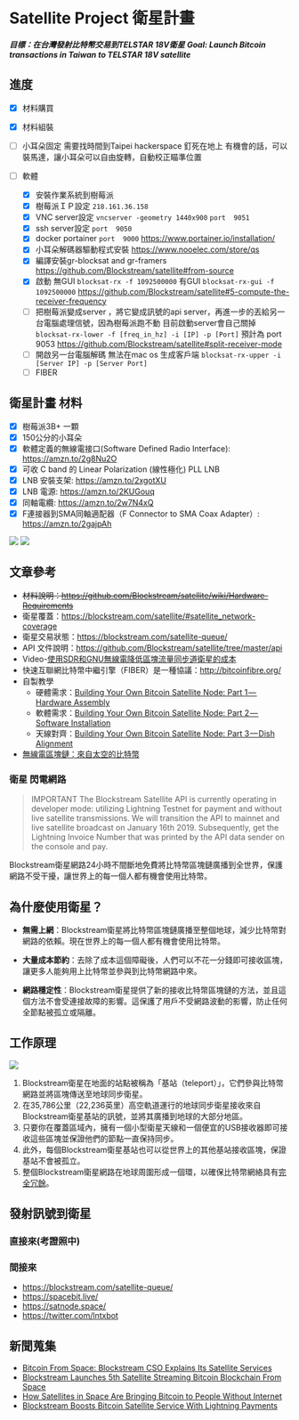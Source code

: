 # Satellite Project 衛星計畫

***目標：在台灣發射比特幣交易到TELSTAR 18V衛星***
***Goal: Launch Bitcoin transactions in Taiwan to TELSTAR 18V satellite***

## 進度

- [x] 材料購買
- [x] 材料組裝
- [ ] 小耳朵固定
  需要找時間到Taipei hackerspace 釘死在地上
  有機會的話，可以裝馬達，讓小耳朵可以自由旋轉，自動校正瞄準位置

- [ ] 軟體
    - [x] 安裝作業系統到樹莓派
    - [x] 樹莓派ＩＰ設定
    `218.161.36.158`
    - [x] VNC server設定
    `vncserver -geometry 1440x900`
    `port  9051`
    - [x] ssh server設定
    `port  9050`
    - [x] docker portainer
    `port  9000`
    https://www.portainer.io/installation/
    - [x] 小耳朵解碼器驅動程式安裝
    https://www.nooelec.com/store/qs
    - [x] 編譯安裝gr-blocksat and gr-framers
    https://github.com/Blockstream/satellite#from-source
    - [x] 啟動
    無GUI
    `blocksat-rx -f 1092500000`
    有GUI
    `blocksat-rx-gui -f 1092500000`
    https://github.com/Blockstream/satellite#5-compute-the-receiver-frequency
    - [ ] 把樹莓派變成server ，將它變成訊號的api server，再進一步的丟給另一台電腦處理信號，因為樹莓派跑不動
    目前啟動server會自己關掉
    `blocksat-rx-lower -f [freq_in_hz] -i [IP] -p [Port]`
    預計為 port 9053
    https://github.com/Blockstream/satellite#split-receiver-mode
    - [ ] 開啟另一台電腦解碼
    無法在mac os 生成客戶端
    `blocksat-rx-upper -i [Server IP] -p [Server Port]`
    - [ ] FIBER

## 衛星計畫 材料

- [x] 樹莓派3B+ 一顆
- [x] 150公分的小耳朵
- [x] 軟體定義的無線電接口(Software Defined Radio Interface): https://amzn.to/2g8Nu2O
- [x] 可收 C band 的 Linear Polarization (線性極化) PLL LNB
- [x] LNB 安裝支架: https://amzn.to/2xgotXU
- [x] LNB 電源: https://amzn.to/2KUGouq
- [x] 同軸電纜: https://amzn.to/2w7N4xQ
- [x] F連接器到SMA同軸適配器（F Connector to SMA Coax Adapter）: https://amzn.to/2gajpAh

![](https://raw.githubusercontent.com/wiki/Blockstream/satellite/img/hardware_connections.png)
![](https://i.ibb.co/qWVt7Kb/Screenshot-from-2019-06-17-14-15-42.png)

## 文章參考

* ~~材料說明：https://github.com/Blockstream/satellite/wiki/Hardware-Requirements~~
* 衛星覆蓋：https://blockstream.com/satellite/#satellite_network-coverage
* 衛星交易狀態：https://blockstream.com/satellite-queue/
* API 文件說明：https://github.com/Blockstream/satellite/tree/master/api
* Video-[使用SDR和GNU無線電降低區塊流量同步道衛星的成本](https://www.youtube.com/watch?v=o1N6zjOgmFA&t=158s)
* 快速互聯網比特幣中繼引擎（FIBER）是一種協議：http://bitcoinfibre.org/
* 自製教學
  * 硬體需求：[Building Your Own Bitcoin Satellite Node: Part 1 — Hardware Assembly](/article/building-your-own-bitcoin-satellite-node-part1.md)
  * 軟體需求：[Building Your Own Bitcoin Satellite Node: Part 2 — Software Installation](/article/building-your-own-bitcoin-satellite-node-part2.md)
  * 天線對齊：[Building Your Own Bitcoin Satellite Node: Part 3 — Dish Alignment](/article/building-your-own-bitcoin-satellite-node-part3.md)
* [無線電區塊鏈：來自太空的比特幣](https://hackaday.com/2019/04/02/radio-free-blockchain-bitcoin-from-space/)

### 衛星 閃電網路

> IMPORTANT The Blockstream Satellite API is currently operating in developer mode: utilizing Lightning Testnet for payment and without live satellite transmissions. We will transition the API to mainnet and live satellite broadcast on January 16th 2019.
> Subsequently, get the Lightning Invoice Number that was printed by the API data sender on the console and pay.

Blockstream衛星網路24小時不間斷地免費將比特幣區塊鏈廣播到全世界，保護網路不受干擾，讓世界上的每一個人都有機會使用比特幣。

## 為什麼使用衛星？

* **無需上網**：Blockstream衛星將比特幣區塊鏈廣播至整個地球，減少比特幣對網路的依賴。現在世界上的每一個人都有機會使用比特幣。

* **大量成本節約**：去除了成本這個障礙後，人們可以不花一分錢即可接收區塊，讓更多人能夠用上比特幣並參與到比特幣網路中來。

* **網路穩定性**：Blockstream衛星提供了新的接收比特幣區塊鏈的方法，並且這個方法不會受連接故障的影響。這保護了用戶不受網路波動的影響，防止任何全節點被孤立或隔離。

## 工作原理

![](https://github.com/Blockstream/satellite/raw/master/doc/api_architecture.png?raw=true)

1. Blockstream衛星在地面的站點被稱為「基站（teleport）」，它們參與比特幣網路並將區塊傳送至地球同步衛星。
2. 在35,786公里（22,236英里）高空軌道運行的地球同步衛星接收來自Blockstream衛星基站的訊號，並將其廣播到地球的大部分地區。
3. 只要你在覆蓋區域內，擁有一個小型衛星天線和一個便宜的USB接收器即可接收這些區塊並保證他們的節點一直保持同步。
4. 此外，每個Blockstream衛星基站也可以從世界上的其他基站接收區塊，保證基站不會被孤立。
5. 整個Blockstream衛星網路在地球周圍形成一個環，以確保比特幣網絡具有[完全冗餘](https://zh.wikipedia.org/wiki/%E5%86%97%E9%A4%98)。

## 發射訊號到衛星

### 直接來(考證照中)

### 間接來

* https://blockstream.com/satellite-queue/
* https://spacebit.live/
* https://satnode.space/
* https://twitter.com/lntxbot

## 新聞蒐集

* [Bitcoin From Space: Blockstream CSO Explains Its Satellite Services](https://cointelegraph.com/news/bitcoin-from-space-blockstream-cso-explains-its-satellite-services)
* [Blockstream Launches 5th Satellite Streaming Bitcoin Blockchain From Space](https://cointelegraph.com/news/blockstream-launches-5th-satellite-streaming-bitcoin-blockchain-from-space)
* [How Satellites in Space Are Bringing Bitcoin to People Without Internet](https://blockexplorer.com/news/satellites-bring-bitcoin-to-people-without-internet/)
* [Blockstream Boosts Bitcoin Satellite Service With Lightning Payments](https://www.coindesk.com/blockstream-boosts-bitcoin-satellite-service-with-lightning-payments)
